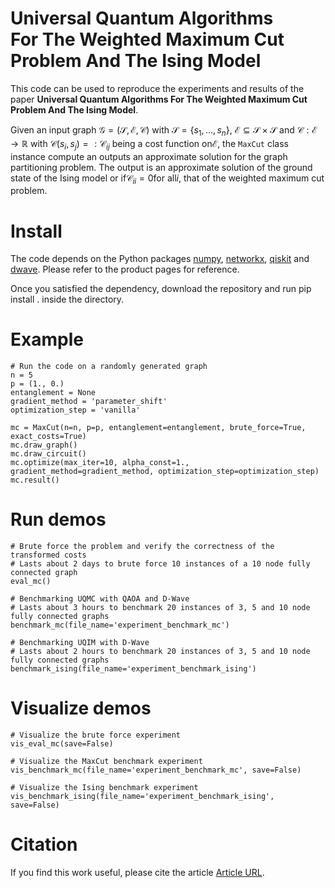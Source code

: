 # Universal Quantum Algorithms <br/> For The Weighted Maximum Cut Problem And The Ising Model
This code can be used to reproduce the experiments and results of the paper
**Universal Quantum Algorithms For The Weighted Maximum Cut Problem And The Ising Model**.


Given an input graph 
$\mathcal G = (\mathcal S, \mathcal E, \mathcal{C})$ 
with 
$\mathcal S = \left\{s_1, \ldots, s_n\right\}$, 
$\mathcal E \subseteq \mathcal S \times \mathcal S$
and 
$\mathcal{C} : \mathcal E \to \mathbb{R}$ with $\mathcal{C}(s_i, s_j) =: \mathcal{C}_{ij}$
being a cost function on$\mathcal E$,
the `MaxCut` class instance compute an outputs an approximate solution for the graph partitioning problem.
The output is an approximate solution of the ground state of the Ising model 
or if$\mathcal{C}_{ii} = 0$for all$i$, that of the weighted maximum cut problem.

# Install
The code depends on the Python packages 
[numpy](https://numpy.org/install/), 
[networkx](https://networkx.org/documentation/stable/install.html), 
[qiskit](https://qiskit.org/documentation/stable/0.24/install.html) 
and [dwave](https://docs.ocean.dwavesys.com/projects/system/en/latest/installation.html).
Please refer to the product pages for reference.

Once you satisfied the dependency, download the repository and run pip install . inside the directory.

# Example

    # Run the code on a randomly generated graph 
    n = 5
    p = (1., 0.)
    entanglement = None
    gradient_method = 'parameter_shift'
    optimization_step = 'vanilla'

    mc = MaxCut(n=n, p=p, entanglement=entanglement, brute_force=True, exact_costs=True)
    mc.draw_graph()
    mc.draw_circuit()
    mc.optimize(max_iter=10, alpha_const=1., gradient_method=gradient_method, optimization_step=optimization_step)
    mc.result()

# Run demos

    # Brute force the problem and verify the correctness of the transformed costs
    # Lasts about 2 days to brute force 10 instances of a 10 node fully connected graph
    eval_mc()

    # Benchmarking UQMC with QAOA and D-Wave
    # Lasts about 3 hours to benchmark 20 instances of 3, 5 and 10 node fully connected graphs
    benchmark_mc(file_name='experiment_benchmark_mc')

    # Benchmarking UQIM with D-Wave
    # Lasts about 2 hours to benchmark 20 instances of 3, 5 and 10 node fully connected graphs
    benchmark_ising(file_name='experiment_benchmark_ising')

# Visualize demos
    # Visualize the brute force experiment
    vis_eval_mc(save=False)

    # Visualize the MaxCut benchmark experiment
    vis_benchmark_mc(file_name='experiment_benchmark_mc', save=False)
    
    # Visualize the Ising benchmark experiment
    vis_benchmark_ising(file_name='experiment_benchmark_ising', save=False)

# Citation
If you find this work useful, please cite the article [Article URL](#).
